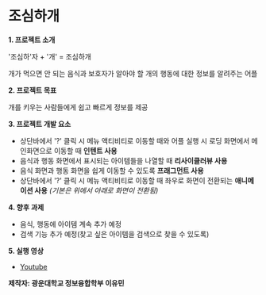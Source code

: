 # 조심하개

**1. 프로젝트 소개**

'조심하'자 + '개' = 조심하개

개가 먹으면 안 되는 음식과 보호자가 알아야 할 개의 행동에 대한 정보를 알려주는 어플

**2. 프로젝트 목표**

개를 키우는 사람들에게 쉽고 빠르게 정보를 제공

**3. 프로젝트 개발 요소**

- 상단바에서 '?' 클릭 시 메뉴 액티비티로 이동할 때와 어플 실행 시 로딩 화면에서 메인화면으로 이동할 때 **인텐트 사용**
- 음식과 행동 화면에서 표시되는 아이템들을 나열할 때 **리사이클러뷰 사용**
- 음식 화면과 행동 화면을 쉽게 이동할 수 있도록 **프래그먼트 사용**
- 상단바에서 '?' 클릭 시 메뉴 액티비티로 이동할 때 좌우로 화면이 전환되는 **애니메이션 사용** *(기본은 위에서 아래로 화면이 전환됨)*

**4. 향후 과제**

- 음식, 행동에 아이템 계속 추가 예정
- 검색 기능 추가 예정(찾고 싶은 아이템을 검색으로 찾을 수 있도록)

**5. 실행 영상**

- [Youtube](https://youtu.be/r76EL3OJV7w)




**제작자: 광운대학교 정보융합학부 이유민**
